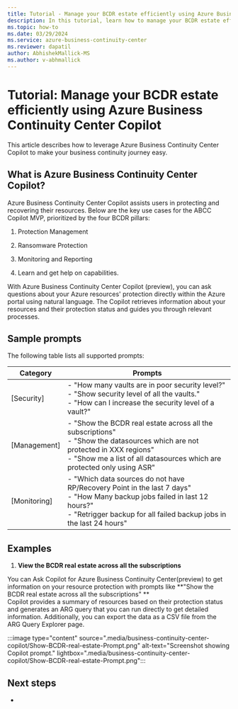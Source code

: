 ```yaml
---
title: Tutorial - Manage your BCDR estate efficiently using Azure Business Continuity Center Copilot
description: In this tutorial, learn how to manage your BCDR estate efficiently using Azure Business Continuity Center Copilot
ms.topic: how-to
ms.date: 03/29/2024
ms.service: azure-business-continuity-center
ms.reviewer: dapatil
author: AbhishekMallick-MS
ms.author: v-abhmallick
---
```


# Tutorial: Manage your BCDR estate efficiently using Azure Business Continuity Center Copilot

This article describes how to leverage Azure Business Continuity Center Copilot to make your business continuity journey easy.  

## What is Azure Business Continuity Center Copilot? 
Azure Business Continuity Center Copilot assists users in protecting and recovering their resources. Below are the key use cases for the ABCC Copilot MVP, prioritized by the four BCDR pillars: 

1. Protection Management 

1. Ransomware Protection 

1. Monitoring and Reporting 

1. Learn and get help on capabilities.

With Azure Business Continuity Center Copilot (preview), you can ask questions about your Azure resources' protection directly within the Azure portal using natural language. The Copilot retrieves information about your resources and their protection status and guides you through relevant processes. 

## Sample prompts 

The following table lists all supported prompts:

| Category | Prompts |
| --- | --- |
| [Security] | - "How many vaults are in poor security level?" <br> - "Show security level of all the vaults." <br> - "How can I increase the security level of a vault?"  |
| [Management] | - "Show the BCDR real estate across all the subscriptions" <br> - "Show the datasources which are not protected in XXX regions" <br> - "Show me a list of all datasources which are protected only using ASR"  <br> |
| [Monitoring] | - "Which data sources do not have RP/Recovery Point in the last 7 days" <br> - "How Many backup jobs failed in last 12 hours?" <br> - "Retrigger backup for all failed backup jobs in the last 24 hours" 


## Examples 

1. **View the BCDR real estate across all the subscriptions** <br>

You can Ask Copilot for Azure Business Continuity Center(preview) to get information on your resource protection with prompts like **"Show the BCDR real estate across all the subscriptions" ** <br>
Copilot provides a summary of resources based on their protection status and generates an ARG query that you can run directly to get detailed information. Additionally, you can export the data as a CSV file from the ARG Query Explorer page. 

 :::image type="content" source=".media/business-continuity-center-copilot/Show-BCDR-real-estate-Prompt.png" alt-text="Screenshot showing Copilot prompt." lightbox=".media/business-continuity-center-copilot/Show-BCDR-real-estate-Prompt.png":::

## Next steps

- []()
